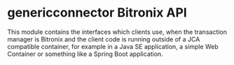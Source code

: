 # genericconnector Bitronix API

This module contains the interfaces which clients use, when the transaction manager is Bitronix and the client code is running outside of a JCA compatible container, for example in a Java SE application, a simple Web Container or something like a Spring Boot application.